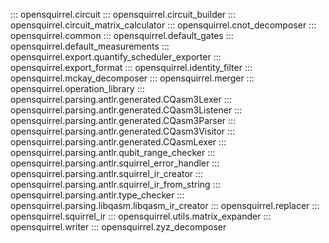 <!--- This file was automatically generated by scripts/gen_reference_page.py --->

::: opensquirrel.circuit
::: opensquirrel.circuit_builder
::: opensquirrel.circuit_matrix_calculator
::: opensquirrel.cnot_decomposer
::: opensquirrel.common
::: opensquirrel.default_gates
::: opensquirrel.default_measurements
::: opensquirrel.export.quantify_scheduler_exporter
::: opensquirrel.export_format
::: opensquirrel.identity_filter
::: opensquirrel.mckay_decomposer
::: opensquirrel.merger
::: opensquirrel.operation_library
::: opensquirrel.parsing.antlr.generated.CQasm3Lexer
::: opensquirrel.parsing.antlr.generated.CQasm3Listener
::: opensquirrel.parsing.antlr.generated.CQasm3Parser
::: opensquirrel.parsing.antlr.generated.CQasm3Visitor
::: opensquirrel.parsing.antlr.generated.CQasmLexer
::: opensquirrel.parsing.antlr.qubit_range_checker
::: opensquirrel.parsing.antlr.squirrel_error_handler
::: opensquirrel.parsing.antlr.squirrel_ir_creator
::: opensquirrel.parsing.antlr.squirrel_ir_from_string
::: opensquirrel.parsing.antlr.type_checker
::: opensquirrel.parsing.libqasm.libqasm_ir_creator
::: opensquirrel.replacer
::: opensquirrel.squirrel_ir
::: opensquirrel.utils.matrix_expander
::: opensquirrel.writer
::: opensquirrel.zyz_decomposer

